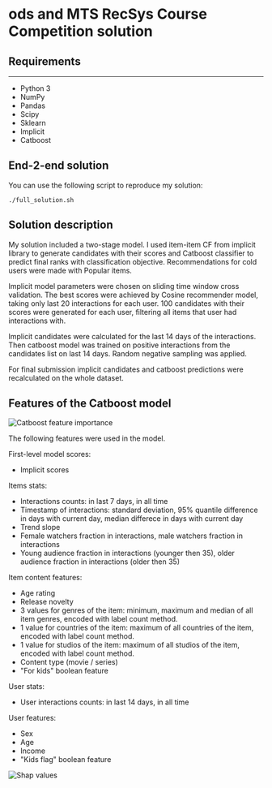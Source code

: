 # ods and MTS RecSys Course Competition solution

## Requirements
--------
- Python 3
- NumPy
- Pandas
- Scipy
- Sklearn
- Implicit
- Catboost

## End-2-end solution
You can use the following script to reproduce my solution:
```
./full_solution.sh
```

## Solution description
My solution included a two-stage model. I used item-item CF from implicit library to generate candidates with their scores and Catboost classifier to predict final ranks with classification objective. Recommendations for cold users were made with Popular items.

Implicit model parameters were chosen on sliding time window cross validation. The best scores were achieved by Cosine recommender model, taking only last 20 interactions for each user. 100 candidates with their scores were generated for each user, filtering all items that user had interactions with.

Implicit candidates were calculated for the last 14 days of the interactions. Then catboost model was trained on positive interactions from the candidates list on last 14 days. Random negative sampling was applied.

For final submission implicit candidates and catboost predictions were recalculated on the whole dataset.

## Features of the Catboost model
![Catboost feature importance](https://github.com/blondered/ods_MTS_RecSys_Challenge_solution/blob/94aa9527850b738de36f7faf89c5201b6c104845/pics/feature_importance.png)

The following features were used in the model.

First-level model scores:
- Implicit scores

Items stats:
- Interactions counts: in last 7 days, in all time
- Timestamp of interactions: standard deviation, 95% quantile difference in days with current day, median differece in days with current day
- Trend slope
- Female watchers fraction in interactions, male watchers fraction in interactions
- Young audience fraction in interactions (younger then 35), older audience fraction in interactions (older then 35)

Item content features:
- Age rating
- Release novelty
- 3 values for genres of the item: minimum, maximum and median of all item genres, encoded with label count method.
- 1 value for countries of the item: maximum of all countries of the item, encoded with label count method.
- 1 value for studios of the item: maximum of all studios of the item, encoded with label count method.
- Content type (movie / series)
- "For kids" boolean feature

User stats:
- User interactions counts: in last 14 days, in all time

User features:
- Sex
- Age
- Income
- "Kids flag" boolean feature

![Shap values](https://github.com/blondered/ods_MTS_RecSys_Challenge_solution/blob/63a4ef4968c0bca35ecedacde436e00507c6d6aa/pics/shap_values.png)
